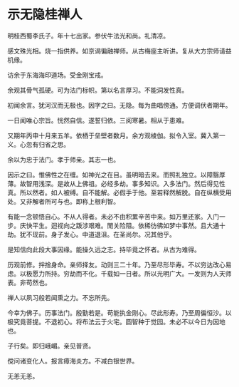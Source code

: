 # 示无隐桂禅人

明桂西蜀李氏子。年十七出家。参伏牛法光和尚。礼清凉。

感文殊光相。烧一指供养。如京谒徧融禅师。从古梅座主听讲。复从大方宗师请益机缘。

访余于东海海印道场。受金刚宝戒。

余观其骨气孤硬。可为法门标帜。第以名言厚习。不能洞发性真。

初闻余言。犹河汉而无极也。因字之曰。无隐。每为曲唱傍通。方便调伏者期年。

一日闻唯心宗旨。恍然自信。遂誓归依。三阅寒暑。相从于患难。

又期年丙申十月来五羊。依栖于垒壁者数月。余方观棱伽。拟令入室。冀入第一义。心忽有归省之思。

余以为忠于法门。孝于师亲。其志一也。

因示之曰。惟佛性之在缠。如神光之在目。虽明暗去来。而照礼独立。以障翳厚薄。故智用浅深。是故从上佛祖。必经多劫。事多知识。入多法门。然后得见性真。所以然者。如人被缚。自不能解。必假手于他。至若释然解脱。自在纵横受用处。又非解者所可与也。即称上根利智。

有能一念顿悟自心。不从人得者。未必不由积累辛苦中来。如万里还家。入门一步。庆快平生。迴视向之䟦涉艰难。閒关险阻。依稀彷彿如梦中事然。且大通十劫。犹不现前。身子发心。中道退沮。在圣尚尔。况其他乎。

是知信向此段大事因缘。能操久远之志。持毕竟之怀者。从古为难得。

历观前修。拌捨身命。亲师择友。动则三二十年。乃至尽形毕寿。不以穷达改心易虑。以极愿力所持。穷劫而不化。千载如一日者。所以光明广大。一发则为人天师表。非苟然也。

禅人以夙习般若闻熏之力。不忘所先。

今幸为佛子。历事法门。殷勤若是。苟能执金刚心。尽此形寿。乃至周徧恒沙。以极究竟菩提。不退初心。将布法云于火宅。圆智种于觉园。未必不以今日为因地也。

子行矣。即归峨嵋。亲见普贤。

傥问诸变化人。报言瘴海炎方。不减白银世界。

无恙无恙。